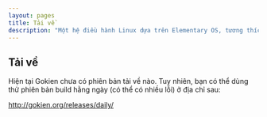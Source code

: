 ```yaml
---
layout: pages
title: Tải về
description: "Một hệ điều hành Linux dựa trên Elementary OS, tương thích Ubuntu và thân thiện với người dùng Việt Nam"
---
```


## Tải về

Hiện tại Gokien chưa có phiên bản tải về nào. Tuy nhiên, bạn có thể dùng thử phiên bản build hằng ngày (có thể có nhiều lỗi) ở địa chỉ sau:

<http://gokien.org/releases/daily/>
